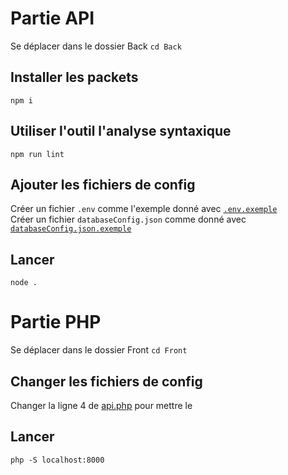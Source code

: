 # Partie API

Se déplacer dans le dossier Back `cd Back`<Br/>

## Installer les packets
`npm i`
## Utiliser l'outil l'analyse syntaxique 
`npm run lint`
## Ajouter les fichiers de config
Créer un fichier `.env` comme l'exemple donné avec [`.env.exemple`](/Back/.env.exemple)<Br/>
Créer un fichier `databaseConfig.json` comme donné avec [`databaseConfig.json.exemple`](/Back/src/config/databaseConfig.json.exemple)

## Lancer 

`node .`

# Partie PHP 

Se déplacer dans le dossier Front `cd Front`<Br/>

## Changer les fichiers de config

Changer la ligne 4 de [api.php](/Front//api.php) pour mettre le 

## Lancer 

`php -S localhost:8000`